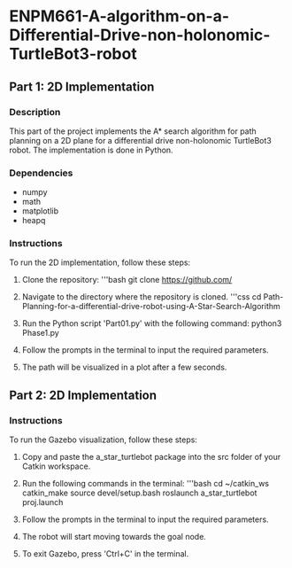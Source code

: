 # ENPM661-A-algorithm-on-a-Differential-Drive-non-holonomic-TurtleBot3-robot

## Part 1: 2D Implementation

### Description
This part of the project implements the A* search algorithm for path planning on a 2D plane for a differential drive non-holonomic TurtleBot3 robot. The implementation is done in Python.

### Dependencies
- numpy
- math
- matplotlib
- heapq

### Instructions
To run the 2D implementation, follow these steps:
1. Clone the repository:
'''bash git clone https://github.com/

2. Navigate to the directory where the repository is cloned.
'''css cd Path-Planning-for-a-differential-drive-robot-using-A-Star-Search-Algorithm

3. Run the Python script 'Part01.py' with the following command:
python3 Phase1.py

4. Follow the prompts in the terminal to input the required parameters.

5. The path will be visualized in a plot after a few seconds.


## Part 2: 2D Implementation
### Instructions
To run the Gazebo visualization, follow these steps:

1. Copy and paste the a_star_turtlebot package into the src folder of your Catkin workspace.
2. Run the following commands in the terminal:
   '''bash
cd ~/catkin_ws
catkin_make
source devel/setup.bash
roslaunch a_star_turtlebot proj.launch

3. Follow the prompts in the terminal to input the required parameters.
4. The robot will start moving towards the goal node.
5. To exit Gazebo, press 'Ctrl+C' in the terminal.
   
